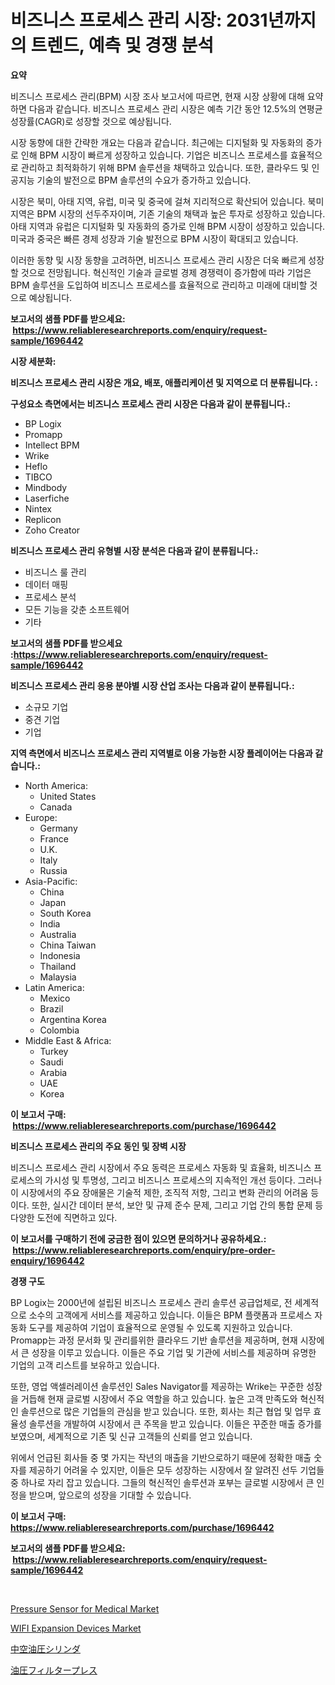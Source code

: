 <p><h1>비즈니스 프로세스 관리 시장: 2031년까지의 트렌드, 예측 및 경쟁 분석</h1></p><p><strong>요약</strong></p>
<p><p>비즈니스 프로세스 관리(BPM) 시장 조사 보고서에 따르면, 현재 시장 상황에 대해 요약하면 다음과 같습니다. 비즈니스 프로세스 관리 시장은 예측 기간 동안 12.5%의 연평균 성장률(CAGR)로 성장할 것으로 예상됩니다.</p><p>시장 동향에 대한 간략한 개요는 다음과 같습니다. 최근에는 디지털화 및 자동화의 증가로 인해 BPM 시장이 빠르게 성장하고 있습니다. 기업은 비즈니스 프로세스를 효율적으로 관리하고 최적화하기 위해 BPM 솔루션을 채택하고 있습니다. 또한, 클라우드 및 인공지능 기술의 발전으로 BPM 솔루션의 수요가 증가하고 있습니다.</p><p>시장은 북미, 아태 지역, 유럽, 미국 및 중국에 걸쳐 지리적으로 확산되어 있습니다. 북미 지역은 BPM 시장의 선두주자이며, 기존 기술의 채택과 높은 투자로 성장하고 있습니다. 아태 지역과 유럽은 디지털화 및 자동화의 증가로 인해 BPM 시장이 성장하고 있습니다. 미국과 중국은 빠른 경제 성장과 기술 발전으로 BPM 시장이 확대되고 있습니다.</p><p>이러한 동향 및 시장 동향을 고려하면, 비즈니스 프로세스 관리 시장은 더욱 빠르게 성장할 것으로 전망됩니다. 혁신적인 기술과 글로벌 경제 경쟁력이 증가함에 따라 기업은 BPM 솔루션을 도입하여 비즈니스 프로세스를 효율적으로 관리하고 미래에 대비할 것으로 예상됩니다.</p></p>
<p><strong>보고서의 샘플 PDF를 받으세요: &nbsp;<a href="https://www.reliableresearchreports.com/enquiry/request-sample/1696442">https://www.reliableresearchreports.com/enquiry/request-sample/1696442</a></strong></p>
<p><strong>시장 세분화:</strong></p>
<p><strong> 비즈니스 프로세스 관리 시장은 개요, 배포, 애플리케이션 및 지역으로 더 분류됩니다. :</strong></p>
<p><strong>구성요소 측면에서는 비즈니스 프로세스 관리 시장은 다음과 같이 분류됩니다.:</strong></p>
<p><ul><li>BP Logix</li><li>Promapp</li><li>Intellect BPM</li><li>Wrike</li><li>Heflo</li><li>TIBCO</li><li>Mindbody</li><li>Laserfiche</li><li>Nintex</li><li>Replicon</li><li>Zoho Creator</li></ul></p>
<p><strong> 비즈니스 프로세스 관리 유형별 시장 분석은 다음과 같이 분류됩니다.:</strong></p>
<p><ul><li>비즈니스 룰 관리</li><li>데이터 매핑</li><li>프로세스 분석</li><li>모든 기능을 갖춘 소프트웨어</li><li>기타</li></ul></p>
<p><strong>보고서의 샘플 PDF를 받으세요 :<a href="https://www.reliableresearchreports.com/enquiry/request-sample/1696442">https://www.reliableresearchreports.com/enquiry/request-sample/1696442</a></strong></p>
<p><strong> 비즈니스 프로세스 관리 응용 분야별 시장 산업 조사는 다음과 같이 분류됩니다.:</strong></p>
<p><ul><li>소규모 기업</li><li>중견 기업</li><li>기업</li></ul></p>
<p><strong>지역 측면에서 비즈니스 프로세스 관리 지역별로 이용 가능한 시장 플레이어는 다음과 같습니다.:</strong></p>
<p><ul>
    <li>
        North America:
        <ul>
            <li>United States</li>
            <li>Canada</li>
        </ul>
    </li>
    <li>
        Europe:
        <ul>
            <li>Germany</li>
            <li>France</li>
            <li>U.K.</li>
            <li>Italy</li>
            <li>Russia</li>
        </ul>
    </li>
    <li>
        Asia-Pacific:
        <ul>
            <li>China</li>
            <li>Japan</li>
            <li>South Korea</li>
            <li>India</li>
            <li>Australia</li>
            <li>China Taiwan</li>
            <li>Indonesia</li>
            <li>Thailand</li>
            <li>Malaysia</li>
        </ul>
    </li>
    <li>
        Latin America:
        <ul>
            <li>Mexico</li>
            <li>Brazil</li>
            <li>Argentina Korea</li>
            <li>Colombia</li>
        </ul>
    </li>
    <li>
        Middle East & Africa:
        <ul>
            <li>Turkey</li>
            <li>Saudi</li>
            <li>Arabia</li>
            <li>UAE</li>
            <li>Korea</li>
        </ul>
    </li>
    </ul></p>
<p><strong>이 보고서 구매: &nbsp;<a href="https://www.reliableresearchreports.com/purchase/1696442">https://www.reliableresearchreports.com/purchase/1696442</a></strong></p>
<p><strong>비즈니스 프로세스 관리의 주요 동인 및 장벽 시장</strong></p>
<p><p>비즈니스 프로세스 관리 시장에서 주요 동력은 프로세스 자동화 및 효율화, 비즈니스 프로세스의 가시성 및 투명성, 그리고 비즈니스 프로세스의 지속적인 개선 등이다. 그러나 이 시장에서의 주요 장애물은 기술적 제한, 조직적 저항, 그리고 변화 관리의 어려움 등이다. 또한, 실시간 데이터 분석, 보안 및 규제 준수 문제, 그리고 기업 간의 통합 문제 등 다양한 도전에 직면하고 있다.</p></p>
<p><strong>이 보고서를 구매하기 전에 궁금한 점이 있으면 문의하거나 공유하세요.: &nbsp;<a href="https://www.reliableresearchreports.com/enquiry/pre-order-enquiry/1696442">https://www.reliableresearchreports.com/enquiry/pre-order-enquiry/1696442</a></strong></p>
<p><strong>경쟁 구도</strong></p>
<p><p>BP Logix는 2000년에 설립된 비즈니스 프로세스 관리 솔루션 공급업체로, 전 세계적으로 소수의 고객에게 서비스를 제공하고 있습니다. 이들은 BPM 플랫폼과 프로세스 자동화 도구를 제공하여 기업이 효율적으로 운영될 수 있도록 지원하고 있습니다. Promapp는 과정 문서화 및 관리를위한 클라우드 기반 솔루션을 제공하며, 현재 시장에서 큰 성장을 이루고 있습니다. 이들은 주요 기업 및 기관에 서비스를 제공하며 유명한 기업의 고객 리스트를 보유하고 있습니다. </p><p>또한, 영업 액셀러레이션 솔루션인 Sales Navigator를 제공하는 Wrike는 꾸준한 성장을 거듭해 현재 글로벌 시장에서 주요 역할을 하고 있습니다. 높은 고객 만족도와 혁신적인 솔루션으로 많은 기업들의 관심을 받고 있습니다. 또한, 회사는 최근 협업 및 업무 효율성 솔루션을 개발하여 시장에서 큰 주목을 받고 있습니다. 이들은 꾸준한 매출 증가를 보였으며, 세계적으로 기존 및 신규 고객들의 신뢰를 얻고 있습니다.</p><p>위에서 언급된 회사들 중 몇 가지는 작년의 매출을 기반으로하기 때문에 정확한 매출 숫자를 제공하기 어려울 수 있지만, 이들은 모두 성장하는 시장에서 잘 알려진 선두 기업들 중 하나로 자리 잡고 있습니다. 그들의 혁신적인 솔루션과 포부는 글로벌 시장에서 큰 인정을 받으며, 앞으로의 성장을 기대할 수 있습니다.</p></p>
<p><strong>이 보고서 구매: &nbsp; <a href="https://www.reliableresearchreports.com/purchase/1696442">https://www.reliableresearchreports.com/purchase/1696442</a></strong></p>
<p><strong>보고서의 샘플 PDF를 받으세요: &nbsp;<a href="https://www.reliableresearchreports.com/enquiry/request-sample/1696442">https://www.reliableresearchreports.com/enquiry/request-sample/1696442</a></strong><strong></strong></p>
<p>&nbsp;</p>
<p><p><a href="https://github.com/josesg55/Market-Research-Report-List-2/blob/main/pressure-sensor-for-medical-market.md">Pressure Sensor for Medical Market</a></p><p><a href="https://github.com/indrystar/Market-Research-Report-List-2/blob/main/wifi-expansion-devices-market.md">WIFI Expansion Devices Market</a></p><p><a href="https://github.com/marbadji/Market-Research-Report-List-1/blob/main/454533012700.md">中空油圧シリンダ</a></p><p><a href="https://github.com/KaydenJohns1964/Market-Research-Report-List-1/blob/main/374809912701.md">油圧フィルタープレス</a></p></p>